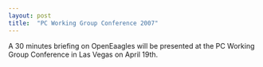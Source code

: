 ```yaml
---
layout: post
title:  "PC Working Group Conference 2007"
---
```

A 30 minutes briefing on OpenEaagles will be presented at the PC Working Group Conference in Las Vegas on April 19th.

